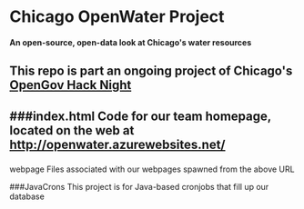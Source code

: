 # Chicago OpenWater Project
#### An open-source, open-data look at Chicago's water resources
This repo is part an ongoing project of Chicago's [OpenGov Hack Night](http://opengovhacknight.org/)
---
###index.html
Code for our team homepage, located on the web at http://openwater.azurewebsites.net/
---
###
webpage
Files associated with our webpages spawned from the above URL

###JavaCrons
This project is for Java-based cronjobs that fill up our database
